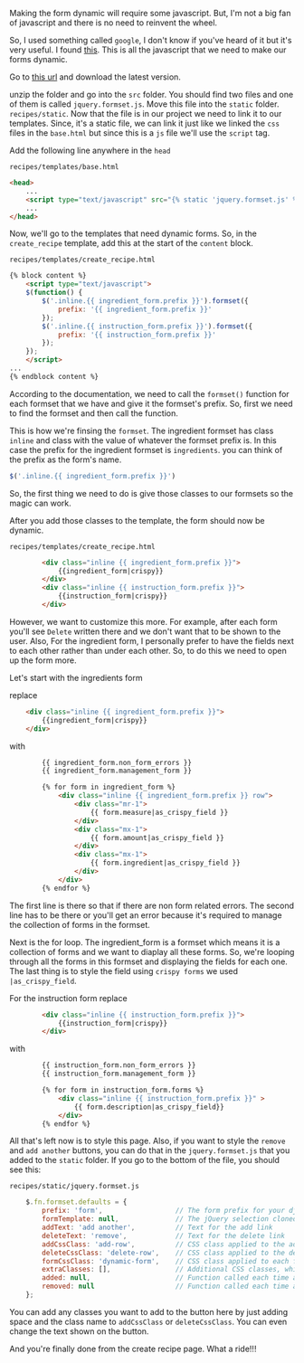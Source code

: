 Making the form dynamic will require some javascript. But, I'm not a big fan of javascript and there is no need to reinvent the wheel.

So, I used something called `google`, I don't know if you've heard of it but it's very useful. I found [this](https://code.google.com/archive/p/django-dynamic-formset/). This is all the javascript that we need to make our forms dynamic.

Go to [this url](https://code.google.com/archive/p/django-dynamic-formset/downloads) and download the latest version.

unzip the folder and go into the `src` folder. You should find two files and one of them is called `jquery.formset.js`. Move this file into the `static` folder. `recipes/static`. Now that the file is in our project we need to link it to our templates. Since, it's a static file, we can link it just like we linked the `css` files in the `base.html` but since this is a `js` file we'll use the `script` tag.


Add the following line anywhere in the `head`

`recipes/templates/base.html`
```html
<head>
	...
	<script type="text/javascript" src="{% static 'jquery.formset.js' %}"></script>
	...
</head>
```

Now, we'll go to the templates that need dynamic forms. So, in the `create_recipe` template, add this at the start of the `content` block.

`recipes/templates/create_recipe.html`
```html
{% block content %}
	<script type="text/javascript">
    $(function() {
        $('.inline.{{ ingredient_form.prefix }}').formset({
            prefix: '{{ ingredient_form.prefix }}'
        });
        $('.inline.{{ instruction_form.prefix }}').formset({
            prefix: '{{ instruction_form.prefix }}'
        });
    });
	</script>
...
{% endblock content %}
```

According to the documentation, we need to call the `formset()` function for each formset that we have and give it the formset's prefix. So, first we need to find the formset and then call the function. 

This is how we're finsing the `formset`. The ingredient formset has class `inline` and class with the value of whatever the formset prefix is. In this case the prefix for the ingredient formset is `ingredients`. you can think of the prefix as the form's name.

```javascript
$('.inline.{{ ingredient_form.prefix }}')
```

So, the first thing we need to do is give those classes to our formsets so the magic can work. 


After you add those classes to the template, the form should now be dynamic.

`recipes/templates/create_recipe.html`
```html
		<div class="inline {{ ingredient_form.prefix }}">
			{{ingredient_form|crispy}}
		</div>
		<div class="inline {{ instruction_form.prefix }}">
			{{instruction_form|crispy}}
		</div>
```

However, we want to customize this more. For example, after each form you'll see `Delete` written there and we don't want that to be shown to the user. Also, For the ingredient form, I personally prefer to have the fields next to each other rather than under each other. So, to do this we need to open up the form more.

Let's start with the ingredients form

replace
```html
	<div class="inline {{ ingredient_form.prefix }}">
		{{ingredient_form|crispy}}
	</div>
```

with
```html
	    {{ ingredient_form.non_form_errors }}
	    {{ ingredient_form.management_form }}

	    {% for form in ingredient_form %}
	    	<div class="inline {{ ingredient_form.prefix }} row">
		    	<div class="mr-1">
		        	{{ form.measure|as_crispy_field }}
		    	</div>
		    	<div class="mx-1">
		        	{{ form.amount|as_crispy_field }}
		        </div>
		        <div class="mx-1">
		        	{{ form.ingredient|as_crispy_field }}
		        </div>
		    </div>                      
	    {% endfor %}
```

The first line is there so that if there are non form related errors. The second line has to be there or you'll get an error because it's required to manage the collection of forms in the formset.

Next is the for loop. The ingredient_form is a formset which means it is a collection of forms and we want to diaplay all these forms. So, we're looping through all the forms in this formset and displaying the fields for each one. The last thing is to style the field using `crispy forms` we used `|as_crispy_field`.


For the instruction form replace
```html
		<div class="inline {{ instruction_form.prefix }}">
			{{instruction_form|crispy}}
		</div>
```

with
```html  
	    {{ instruction_form.non_form_errors }}
	    {{ instruction_form.management_form }}

	    {% for form in instruction_form.forms %}
	    	<div class="inline {{ instruction_form.prefix }}" >
	        	{{ form.description|as_crispy_field}}
	        </div>
	    {% endfor %}
```

All that's left now is to style this page. Also, if you want to style the `remove` and `add another` buttons, you can do that in the `jquery.formset.js` that you added to the `static` folder. If you go to the bottom of the file, you should see this:


`recipes/static/jquery.formset.js`
```js
    $.fn.formset.defaults = {
        prefix: 'form',                  // The form prefix for your django formset
        formTemplate: null,              // The jQuery selection cloned to generate new form instances
        addText: 'add another',          // Text for the add link
        deleteText: 'remove',            // Text for the delete link
        addCssClass: 'add-row',          // CSS class applied to the add link
        deleteCssClass: 'delete-row',    // CSS class applied to the delete link
        formCssClass: 'dynamic-form',    // CSS class applied to each form in a formset
        extraClasses: [],                // Additional CSS classes, which will be applied to each form in turn
        added: null,                     // Function called each time a new form is added
        removed: null                    // Function called each time a form is deleted
    };
```

You can add any classes you want to add to the button here by just adding space and the class name to `addCssClass` or `deleteCssClass`. You can even change the text shown on the button.

And you're finally done from the create recipe page. What a ride!!!

